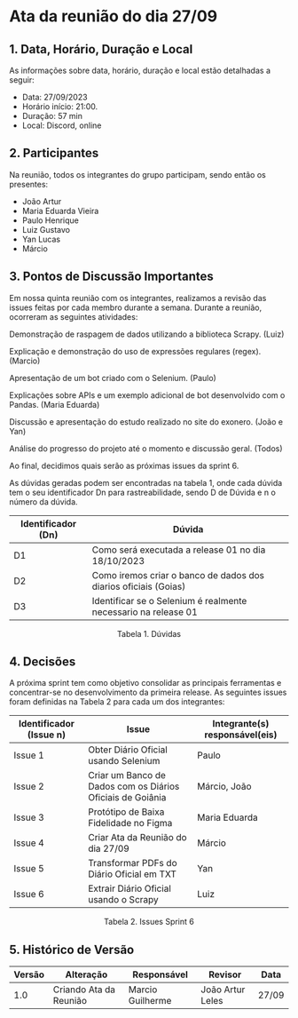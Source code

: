 # Ata da reunião do dia 27/09

## 1. Data, Horário, Duração e Local

As informações sobre data, horário, duração e local estão detalhadas a seguir:
- Data: 27/09/2023
- Horário início: 21:00.
- Duração: 57 min
- Local: Discord, online 

## 2. Participantes

Na reunião, todos os integrantes do grupo participam, sendo então os presentes:
- João Artur 
- Maria Eduarda Vieira
- Paulo Henrique 
- Luiz Gustavo
- Yan Lucas
- Márcio 

## 3. Pontos de Discussão Importantes

Em nossa quinta reunião com os integrantes, realizamos a revisão das issues feitas por cada membro durante a semana. 
Durante a reunião, ocorreram as seguintes atividades:

Demonstração de raspagem de dados utilizando a biblioteca Scrapy. (Luiz)

Explicação e demonstração do uso de expressões regulares (regex). (Marcio)

Apresentação de um bot criado com o Selenium. (Paulo)

Explicações sobre APIs e um exemplo adicional de bot desenvolvido com o Pandas. (Maria Eduarda)

Discussão e apresentação do estudo realizado no site do exonero. (João e Yan)

Análise do progresso do projeto até o momento e discussão geral. (Todos)

Ao final, decidimos quais serão as próximas issues da sprint 6. 

As dúvidas geradas podem ser encontradas na tabela 1, onde cada dúvida tem o seu identificador Dn para rastreabilidade, sendo D de Dúvida e n o número da dúvida.

| Identificador (Dn) | Dúvida                                                            |
|--------------------|-------------------------------------------------------------------| 
| D1                 | Como será executada a release 01 no dia 18/10/2023                |
| D2                 | Como iremos criar o banco de dados dos diarios oficiais (Goias)   |
| D3                 | Identificar se o Selenium é realmente necessario na release 01    |

<p align="center"> Tabela 1. Dúvidas </p>

## 4. Decisões

A próxima sprint tem como objetivo consolidar as principais ferramentas e concentrar-se no desenvolvimento da primeira release. 
As seguintes issues foram definidas na Tabela 2 para cada um dos integrantes:

| Identificador (Issue n) | Issue                                                               | Integrante(s) responsável(eis) |
|-------------------------|---------------------------------------------------------------------|--------------------------------|
| Issue 1                 | Obter Diário Oficial usando Selenium                                | Paulo                          |
| Issue 2                 | Criar um Banco de Dados com os Diários Oficiais de Goiânia          | Márcio, João                   | 
| Issue 3                 | Protótipo de Baixa Fidelidade no Figma                              | Maria Eduarda                  |
| Issue 4                 | Criar Ata da Reunião do dia 27/09                                   | Márcio                         |
| Issue 5                 | Transformar PDFs do Diário Oficial em TXT                           | Yan                            |
| Issue 6             | Extrair Diário Oficial usando o Scrapy                              | Luiz                           |

<p align="center"> Tabela 2. Issues Sprint 6 </p>

## 5. Histórico de Versão

| Versão | Alteração              | Responsável      | Revisor            | Data  |
|--------|------------------------|------------------|--------------------|-------|
| 1.0    | Criando Ata da Reunião | Marcio Guilherme | João Artur Leles   | 27/09 |
